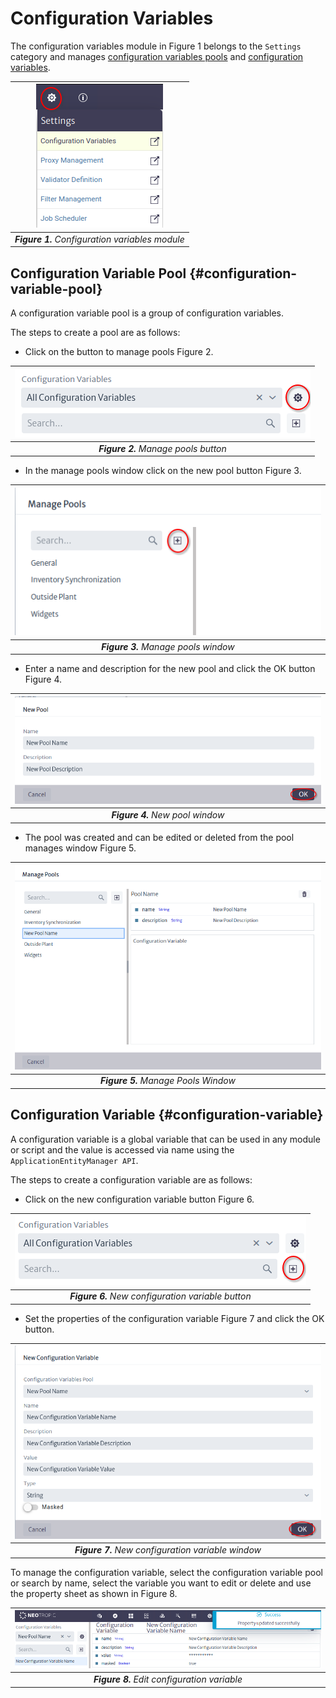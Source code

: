 # Configuration Variables

The configuration variables module in Figure 1 belongs to the `Settings` category and manages [configuration variables pools](./#configuration-variable-pool) and [configuration variables](./#configuration-variable).

| ![Configuration Variables Module](images/toolbar-settings-configuration-variables.png) |
|:--:|
| ***Figure 1.** Configuration variables module* |

## Configuration Variable Pool {#configuration-variable-pool}

A configuration variable pool is a group of configuration variables.

The steps to create a pool are as follows:

* Click on the button to manage pools Figure 2.

| ![Manage Pools](images/manage-pools.png) |
|:--:|
| ***Figure 2.** Manage pools button* |

* In the manage pools window click on the new pool button Figure 3.

| ![Manage Pools](images/manage-pools-window.png) |
|:--:|
| ***Figure 3.** Manage pools window* |

* Enter a name and description for the new pool and click the OK button Figure 4.

| ![Manage Pools](images/new-pool-window.png) |
|:--:|
| ***Figure 4.** New pool window* |

* The pool was created and can be edited or deleted from the pool manages window Figure 5.

| ![Manage Pool](images/manage-pool.png) |
|:--:|
| ***Figure 5.** Manage Pools Window* |

## Configuration Variable {#configuration-variable}

A configuration variable is a global variable that can be used in any module or script and the value is accessed via name using the `ApplicationEntityManager API`.

The steps to create a configuration variable are as follows:

* Click on the new configuration variable button Figure 6.

| ![Manage Pool](images/new-configuration-variable.png) |
|:--:|
| ***Figure 6.** New configuration variable button* |

* Set the properties of the configuration variable Figure 7 and click the OK button.

| ![Manage Pool](images/new-configuration-variable-window.png) |
|:--:|
| ***Figure 7.** New configuration variable window* |

To manage the configuration variable, select the configuration variable pool or search by name, select the variable you want to edit or delete and use the property sheet as shown in Figure 8.

| ![Manage Pool](images/edit-new-configuration-variable.png) |
|:--:|
| ***Figure 8.** Edit configuration variable* |
